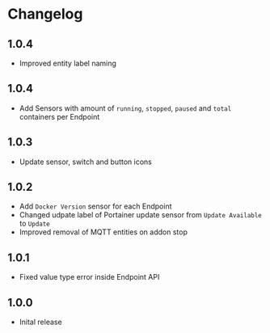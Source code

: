 # Changelog
## 1.0.4
- Improved entity label naming

## 1.0.4
- Add Sensors with amount of `running`, `stopped`, `paused` and `total` containers per Endpoint

## 1.0.3
- Update sensor, switch and button icons

## 1.0.2
- Add `Docker Version` sensor for each Endpoint
- Changed udpate label of Portainer update sensor from `Update Available` to `Update`
- Improved removal of MQTT entities on addon stop

## 1.0.1
- Fixed value type error inside Endpoint API

## 1.0.0
- Inital release